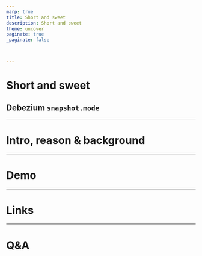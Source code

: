 ```yaml
---
marp: true
title: Short and sweet
description: Short and sweet
theme: uncover
paginate: true
_paginate: false



---
```


# Short and sweet

## Debezium `snapshot.mode`

---

# Intro, reason & background

<!--
Some intro.
Then some reason and background.
-->

--- 

# Demo

---

# Links

---

# Q&A
